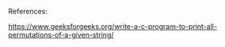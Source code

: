 References:

https://www.geeksforgeeks.org/write-a-c-program-to-print-all-permutations-of-a-given-string/
